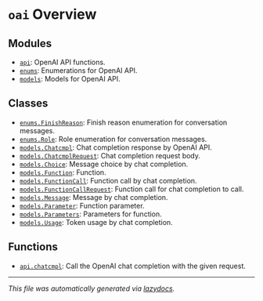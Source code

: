 <!-- markdownlint-disable -->

# `oai` Overview

## Modules

- [`api`](./api.md#module-oaiapi): OpenAI API functions.
- [`enums`](./enums.md#module-oaienums): Enumerations for OpenAI API.
- [`models`](./models.md#module-oaimodels): Models for OpenAI API.

## Classes

- [`enums.FinishReason`](./enums.md#class-finishreason): Finish reason enumeration for conversation messages.
- [`enums.Role`](./enums.md#class-role): Role enumeration for conversation messages.
- [`models.Chatcmpl`](./models.md#class-chatcmpl): Chat completion response by OpenAI API.
- [`models.ChatcmplRequest`](./models.md#class-chatcmplrequest): Chat completion request body.
- [`models.Choice`](./models.md#class-choice): Message choice by chat completion.
- [`models.Function`](./models.md#class-function): Function.
- [`models.FunctionCall`](./models.md#class-functioncall): Function call by chat completion.
- [`models.FunctionCallRequest`](./models.md#class-functioncallrequest): Function call for chat completion to call.
- [`models.Message`](./models.md#class-message): Message by chat completion.
- [`models.Parameter`](./models.md#class-parameter): Function parameter.
- [`models.Parameters`](./models.md#class-parameters): Parameters for function.
- [`models.Usage`](./models.md#class-usage): Token usage by chat completion.

## Functions

- [`api.chatcmpl`](./api.md#function-chatcmpl): Call the OpenAI chat completion with the given request.


---

_This file was automatically generated via [lazydocs](https://github.com/ml-tooling/lazydocs)._
